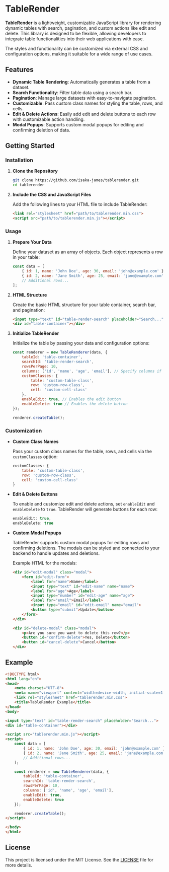 # TableRender

**TableRender** is a lightweight, customizable JavaScript library for rendering dynamic tables with search, pagination, and custom actions like edit and delete. This library is designed to be flexible, allowing developers to integrate table functionalities into their web applications with ease. 

The styles and functionality can be customized via external CSS and configuration options, making it suitable for a wide range of use cases.

## Features

- **Dynamic Table Rendering**: Automatically generates a table from a dataset.
- **Search Functionality**: Filter table data using a search bar.
- **Pagination**: Manage large datasets with easy-to-navigate pagination.
- **Customizable**: Pass custom class names for styling the table, rows, and cells.
- **Edit & Delete Actions**: Easily add edit and delete buttons to each row with customizable action handling.
- **Modal Popups**: Supports custom modal popups for editing and confirming deletion of data.

## Getting Started

### Installation

1. **Clone the Repository**

   ```bash
   git clone https://github.com/isaka-james/tablerender.git
   cd tablerender
   ```

2. **Include the CSS and JavaScript Files**

   Add the following lines to your HTML file to include TableRender:

   ```html
   <link rel="stylesheet" href="path/to/tablerender.min.css">
   <script src="path/to/tablerender.min.js"></script>
   ```

### Usage

1. **Prepare Your Data**

   Define your dataset as an array of objects. Each object represents a row in your table:

   ```javascript
   const data = [
       { id: 1, name: 'John Doe', age: 30, email: 'john@example.com' },
       { id: 2, name: 'Jane Smith', age: 25, email: 'jane@example.com' },
       // Additional rows...
   ];
   ```

2. **HTML Structure**

   Create the basic HTML structure for your table container, search bar, and pagination:

   ```html
   <input type="text" id="table-render-search" placeholder="Search...">
   <div id="table-container"></div>
   ```

3. **Initialize TableRender**

   Initialize the table by passing your data and configuration options:

   ```javascript
   const renderer = new TableRenderer(data, {
       tableId: 'table-container',
       searchId: 'table-render-search',
       rowsPerPage: 10,
       columns: ['id', 'name', 'age', 'email'], // Specify columns if needed
       customClasses: {
           table: 'custom-table-class',
           row: 'custom-row-class',
           cell: 'custom-cell-class'
       },
       enableEdit: true, // Enables the edit button
       enableDelete: true // Enables the delete button
   });

   renderer.createTable();
   ```

### Customization

- **Custom Class Names**

  Pass your custom class names for the table, rows, and cells via the `customClasses` option:

  ```javascript
  customClasses: {
      table: 'custom-table-class',
      row: 'custom-row-class',
      cell: 'custom-cell-class'
  }
  ```

- **Edit & Delete Buttons**

  To enable and customize edit and delete actions, set `enableEdit` and `enableDelete` to `true`. TableRender will generate buttons for each row:

  ```javascript
  enableEdit: true,
  enableDelete: true
  ```

- **Custom Modal Popups**

  TableRender supports custom modal popups for editing rows and confirming deletions. The modals can be styled and connected to your backend to handle updates and deletions.

  Example HTML for the modals:
  
  ```html
  <div id="edit-modal" class="modal">
      <form id="edit-form">
          <label for="name">Name</label>
          <input type="text" id="edit-name" name="name">
          <label for="age">Age</label>
          <input type="number" id="edit-age" name="age">
          <label for="email">Email</label>
          <input type="email" id="edit-email" name="email">
          <button type="submit">Update</button>
      </form>
  </div>

  <div id="delete-modal" class="modal">
      <p>Are you sure you want to delete this row?</p>
      <button id="confirm-delete">Yes, Delete</button>
      <button id="cancel-delete">Cancel</button>
  </div>
  ```

## Example

```html
<!DOCTYPE html>
<html lang="en">
<head>
    <meta charset="UTF-8">
    <meta name="viewport" content="width=device-width, initial-scale=1.0">
    <link rel="stylesheet" href="tablerender.min.css">
    <title>TableRender Example</title>
</head>
<body>

<input type="text" id="table-render-search" placeholder="Search...">
<div id="table-container"></div>

<script src="tablerender.min.js"></script>
<script>
    const data = [
        { id: 1, name: 'John Doe', age: 30, email: 'john@example.com' },
        { id: 2, name: 'Jane Smith', age: 25, email: 'jane@example.com' },
        // Additional rows...
    ];

    const renderer = new TableRenderer(data, {
        tableId: 'table-container',
        searchId: 'table-render-search',
        rowsPerPage: 10,
        columns: ['id', 'name', 'age', 'email'],
        enableEdit: true,
        enableDelete: true
    });

    renderer.createTable();
</script>

</body>
</html>
```

## License

This project is licensed under the MIT License. See the [LICENSE](LICENSE) file for more details.
